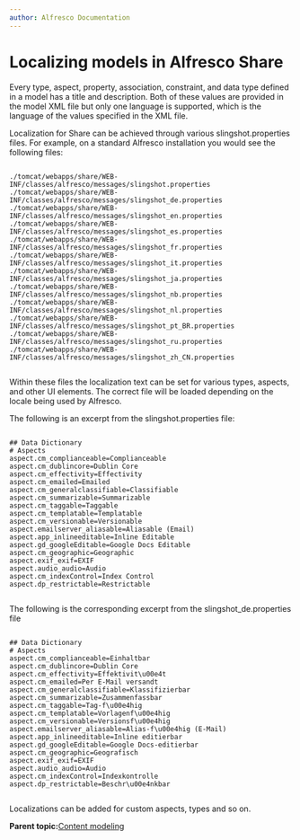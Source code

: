 ```yaml
---
author: Alfresco Documentation
---
```


# Localizing models in Alfresco Share

Every type, aspect, property, association, constraint, and data type defined in a model has a title and description. Both of these values are provided in the model XML file but only one language is supported, which is the language of the values specified in the XML file.

Localization for Share can be achieved through various slingshot.properties files. For example, on a standard Alfresco installation you would see the following files:

```

./tomcat/webapps/share/WEB-INF/classes/alfresco/messages/slingshot.properties
./tomcat/webapps/share/WEB-INF/classes/alfresco/messages/slingshot_de.properties
./tomcat/webapps/share/WEB-INF/classes/alfresco/messages/slingshot_en.properties
./tomcat/webapps/share/WEB-INF/classes/alfresco/messages/slingshot_es.properties
./tomcat/webapps/share/WEB-INF/classes/alfresco/messages/slingshot_fr.properties
./tomcat/webapps/share/WEB-INF/classes/alfresco/messages/slingshot_it.properties
./tomcat/webapps/share/WEB-INF/classes/alfresco/messages/slingshot_ja.properties
./tomcat/webapps/share/WEB-INF/classes/alfresco/messages/slingshot_nb.properties
./tomcat/webapps/share/WEB-INF/classes/alfresco/messages/slingshot_nl.properties
./tomcat/webapps/share/WEB-INF/classes/alfresco/messages/slingshot_pt_BR.properties
./tomcat/webapps/share/WEB-INF/classes/alfresco/messages/slingshot_ru.properties
./tomcat/webapps/share/WEB-INF/classes/alfresco/messages/slingshot_zh_CN.properties      
    
```

Within these files the localization text can be set for various types, aspects, and other UI elements. The correct file will be loaded depending on the locale being used by Alfresco.

The following is an excerpt from the slingshot.properties file:

```

## Data Dictionary
# Aspects
aspect.cm_complianceable=Complianceable
aspect.cm_dublincore=Dublin Core
aspect.cm_effectivity=Effectivity
aspect.cm_emailed=Emailed
aspect.cm_generalclassifiable=Classifiable
aspect.cm_summarizable=Summarizable
aspect.cm_taggable=Taggable
aspect.cm_templatable=Templatable
aspect.cm_versionable=Versionable
aspect.emailserver_aliasable=Aliasable (Email)
aspect.app_inlineeditable=Inline Editable
aspect.gd_googleEditable=Google Docs Editable
aspect.cm_geographic=Geographic
aspect.exif_exif=EXIF
aspect.audio_audio=Audio
aspect.cm_indexControl=Index Control
aspect.dp_restrictable=Restrictable      
    
```

The following is the corresponding excerpt from the slingshot\_de.properties file

```

## Data Dictionary
# Aspects
aspect.cm_complianceable=Einhaltbar
aspect.cm_dublincore=Dublin Core
aspect.cm_effectivity=Effektivit\u00e4t
aspect.cm_emailed=Per E-Mail versandt
aspect.cm_generalclassifiable=Klassifizierbar
aspect.cm_summarizable=Zusammenfassbar
aspect.cm_taggable=Tag-f\u00e4hig
aspect.cm_templatable=Vorlagenf\u00e4hig
aspect.cm_versionable=Versionsf\u00e4hig
aspect.emailserver_aliasable=Alias-f\u00e4hig (E-Mail)
aspect.app_inlineeditable=Inline editierbar
aspect.gd_googleEditable=Google Docs-editierbar
aspect.cm_geographic=Geografisch
aspect.exif_exif=EXIF
aspect.audio_audio=Audio
aspect.cm_indexControl=Indexkontrolle
aspect.dp_restrictable=Beschr\u00e4nkbar      
    
```

Localizations can be added for custom aspects, types and so on.

**Parent topic:**[Content modeling](../concepts/content-modeling-about.md)

